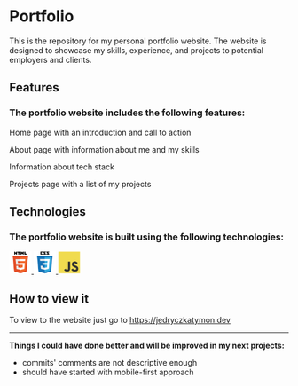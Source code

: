 # Portfolio
This is the repository for my personal portfolio website. The website is designed to showcase my skills, experience, and projects to potential employers and clients.

## Features
### The portfolio website includes the following features:

Home page with an introduction and call to action

About page with information about me and my skills

Information about tech stack

Projects page with a list of my projects

## Technologies
### The portfolio website is built using the following technologies:

<p align="left">
    <a href="https://www.w3.org/html/" target="_blank" rel="noreferrer"> <img src="https://raw.githubusercontent.com/devicons/devicon/master/icons/html5/html5-original-wordmark.svg" alt="html5" width="40" height="40"/> </a>
    <a href="https://www.w3schools.com/css/" target="_blank" rel="noreferrer"> <img src="https://raw.githubusercontent.com/devicons/devicon/master/icons/css3/css3-original-wordmark.svg" alt="css3" width="40" height="40"/> </a>
    <a href="https://developer.mozilla.org/en-US/docs/Web/JavaScript" target="_blank" rel="noreferrer"> <img src="https://raw.githubusercontent.com/devicons/devicon/master/icons/javascript/javascript-original.svg" alt="javascript" width="40" height="40"/> </a>
</p>

## How to view it

To view to the website just go to https://jedryczkatymon.dev

----------------------

**Things I could have done better and will be improved in my next projects:**
- commits' comments are not descriptive enough
- should have started with mobile-first approach
